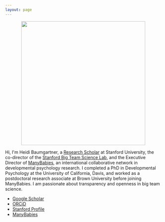 ```yaml
---
layout: page
---
```


<div class="container" align="center">
  <img border="0" src="assets/img/Baumgartner_headshot.jpg" width="400">
</div>

Hi, I'm Heidi Baumgartner, a [Research Scholar](https://profiles.stanford.edu/heidi-baumgartner?releaseVersion=10.5.2) at Stanford University, the co-director of the [Stanford Big Team Science Lab](https://bigteamsciencelab.github.io/), and the Executive Director of [ManyBabies](https://manybabies.org/), an international collaborative network in developmental psychology research. I completed a PhD in Developmental Psychology at the University of California, Davis, and worked as a postdoctoral research associate at Brown University before joining ManyBabies. I am passionate about transparency and openness in big team science.

* [Google Scholar](https://scholar.google.com/citations?user=xmsJkhQAAAAJ&hl=en)
* [ORCiD](https://orcid.org/0000-0001-5032-5995)
* [Stanford Profile](https://profiles.stanford.edu/heidi-baumgartner?releaseVersion=10.5.2)
* [ManyBabies](https://manybabies.org)

